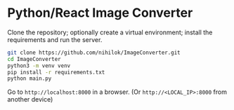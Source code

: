# Python/React Image Converter

Clone the repository; optionally create a virtual environment; install the requirements and run the server.
```sh
git clone https://github.com/nihilok/ImageConverter.git
cd ImageConverter
python3 -m venv venv
pip install -r requirements.txt
python main.py
```
Go to `http://localhost:8000` in a browser. (Or `http://<LOCAL_IP>:8000` from another device)
